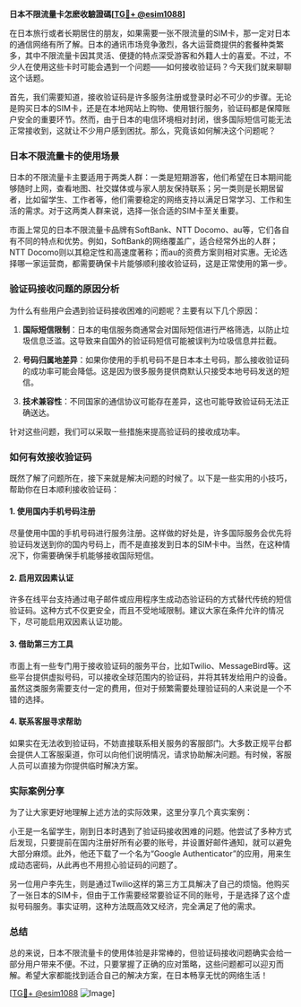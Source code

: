 **日本不限流量卡怎麽收驗證碼[[TG💪+ @esim1088](https://t.me/s/esim1088)]**

在日本旅行或者长期居住的朋友，如果需要一张不限流量的SIM卡，那一定对日本的通信网络有所了解。日本的通讯市场竞争激烈，各大运营商提供的套餐种类繁多，其中不限流量卡因其灵活、便捷的特点深受游客和外籍人士的喜爱。不过，不少人在使用这些卡时可能会遇到一个问题——如何接收验证码？今天我们就来聊聊这个话题。

首先，我们需要知道，接收验证码是许多服务注册或登录时必不可少的步骤。无论是购买日本的SIM卡，还是在本地网站上购物、使用银行服务，验证码都是保障账户安全的重要环节。然而，由于日本的电信环境相对封闭，很多国际短信可能无法正常接收到，这就让不少用户感到困扰。那么，究竟该如何解决这个问题呢？

### 日本不限流量卡的使用场景

日本的不限流量卡主要适用于两类人群：一类是短期游客，他们希望在日本期间能够随时上网，查看地图、社交媒体或与家人朋友保持联系；另一类则是长期居留者，比如留学生、工作者等，他们需要稳定的网络支持以满足日常学习、工作和生活的需求。对于这两类人群来说，选择一张合适的SIM卡至关重要。

市面上常见的日本不限流量卡品牌有SoftBank、NTT Docomo、au等，它们各自有不同的特点和优势。例如，SoftBank的网络覆盖广，适合经常外出的人群；NTT Docomo则以其稳定性和高速度著称；而au的资费方案则相对实惠。无论选择哪一家运营商，都需要确保卡片能够顺利接收验证码，这是正常使用的第一步。

### 验证码接收问题的原因分析

为什么有些用户会遇到验证码接收困难的问题呢？主要有以下几个原因：

1. **国际短信限制**：日本的电信服务商通常会对国际短信进行严格筛选，以防止垃圾信息泛滥。这导致来自国外的验证码短信可能被误判为垃圾信息并拦截。
   
2. **号码归属地差异**：如果你使用的手机号码不是日本本土号码，那么接收验证码的成功率可能会降低。这是因为很多服务提供商默认只接受本地号码发送的短信。

3. **技术兼容性**：不同国家的通信协议可能存在差异，这也可能导致验证码无法正确送达。

针对这些问题，我们可以采取一些措施来提高验证码的接收成功率。

### 如何有效接收验证码

既然了解了问题所在，接下来就是解决问题的时候了。以下是一些实用的小技巧，帮助你在日本顺利接收验证码：

#### 1. 使用国内手机号码注册
尽量使用中国的手机号码进行服务注册。这样做的好处是，许多国际服务会优先将验证码发送到你的国内号码上，而不是直接发到日本的SIM卡中。当然，在这种情况下，你需要确保手机能够接收国际短信。

#### 2. 启用双因素认证
许多在线平台支持通过电子邮件或应用程序生成动态验证码的方式替代传统的短信验证码。这种方式不仅更安全，而且不受地域限制。建议大家在条件允许的情况下，尽可能启用双因素认证功能。

#### 3. 借助第三方工具
市面上有一些专门用于接收验证码的服务平台，比如Twilio、MessageBird等。这些平台提供虚拟号码，可以接收全球范围内的验证码，并将其转发给用户的设备。虽然这类服务需要支付一定的费用，但对于频繁需要处理验证码的人来说是一个不错的选择。

#### 4. 联系客服寻求帮助
如果实在无法收到验证码，不妨直接联系相关服务的客服部门。大多数正规平台都会提供人工客服渠道，你可以向他们说明情况，请求协助解决问题。有时候，客服人员可以直接为你提供临时解决方案。

### 实际案例分享

为了让大家更好地理解上述方法的实际效果，这里分享几个真实案例：

小王是一名留学生，刚到日本时遇到了验证码接收困难的问题。他尝试了多种方式后发现，只要提前在国内注册好所有必要的账号，并设置好邮件通知，就可以避免大部分麻烦。此外，他还下载了一个名为“Google Authenticator”的应用，用来生成动态密码，从此再也不用担心验证码的问题了。

另一位用户李先生，则是通过Twilio这样的第三方工具解决了自己的烦恼。他购买了一张日本的SIM卡，但由于工作需要经常要验证不同的账号，于是选择了这个虚拟号码服务。事实证明，这种方法既高效又经济，完全满足了他的需求。

### 总结

总的来说，日本不限流量卡的使用体验是非常棒的，但验证码接收问题确实会给一部分用户带来不便。不过，只要掌握了正确的应对策略，这些问题都可以迎刃而解。希望大家都能找到适合自己的解决方案，在日本畅享无忧的网络生活！

[[TG💪+ @esim1088](https://t.me/s/esim1088) ![Image](https://i.postimg.cc/4NQfJmqS/Snipaste-2025-05-13-00-14-12.png)]